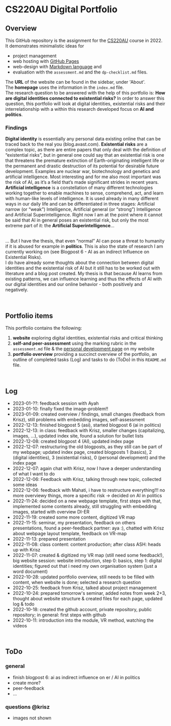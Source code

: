# CS220AU Digital Portfolio
## Overview
This GitHub repository is the assignment for the [CS220AU](https://github.com/khofstadter/CS220AU) course in 2022. It demonstrates minimalistic ideas for 

- project management
- web hosting with [GitHub Pages](https://pages.github.com/) 
- web-design with [Markdown language](https://guides.github.com/features/mastering-markdown/) and
- evaluation with the `assessment.md` and the `dp-checklist.md` files. 

The **URL** of the website can be found in the sidebar, under 'About'. <br>
The **homepage** uses the information in the `index.md` file.<br>
The research question to be answered with the help of this portfolio is: **How are digital identities connected to existential risks?**
In order to answer this question, this portfolio will look at digital identities, existential risks and their interrelationship with a within this research developed focus on **AI and politics**.

### Findings
**Digital identity** is essentially any personal data existing online that can be traced back to the real you (blog.avast.com). **Existential risks** are a complex topic, as there are entire papers that only deal with the definition of “existential risks”, but in general one could say that an existential risk is one that threatens the premature extinction of Earth-originating intelligent life or the permanent and drastic destruction of its potential for desirable future development. Examples are nuclear war, biotechnology and genetics and artificial intelligence. Most interesting and for me also most important was the risk of AI, as it’s a field that’s made significant strides in recent years. **Artificial intelligence** is a constellation of many different technologies working together to enable machines to sense, comprehend, act, and learn with human-like levels of intelligence. It is used already in many different ways in our daily life and can be differentiated in three stages: Artificial narrow (or “weak”) Intelligence, Artificial general (or “strong”) Intelligence and Artificial Superintelligence. Right now I am at the point where it cannot be said that AI in general poses an existential risk, but only the most extreme part of it: the **Artificial Superintelligence**… <br><br>

… But I have the thesis, that even “normal” AI can pose a threat to humanity if it is abused for example in **politics**. This is also the state of research I am currently working on (see Blogpost 6 - AI as an indirect Influence on Existential Risks).<br>
I do have already some thoughts about the connection between digital identities and the existential risk of AI but it still has to be worked out with literature and a blog post created. My thesis is that because AI learns from existing patterns, we can influence learning and thus the effects of AI with our digital identities and our online behavior - both positively and negatively.

<br>

## Portfolio items
This portfolio contains the following:

1. **website** exploring digital identities, existential risks and critical thinking
2. **self-and peer-assessment** using the marking rubric in the `assessment.md` file & the [personal development page](https://2200082.github.io/CS220AU-DP-2022/pages/0_personal_development.html) on my website
3. **portfolio overview** providing a succinct overview of the portfolio, an outline of completed tasks (Log) and tasks to do (ToDo) in this `README.md` file.

<br>

## Log

- 2023-01-??: feedback session with Ayah
- 2023-01-10: finally fixed the image-problem!!
- 2023-01-09: created overview / findings, small changes (feedback from Krisz), still problems with embedding images, self-assessment
- 2022-12-13: finished blogpost 5 (asi), started blogpost 6 (ai in politics)
- 2022-12-13: in class: feedback with Krisz, smaller changes (capitalizing, images, ...), updated index site, found a solution for bullet lists
- 2022-12-08: created blogpost 4 (AI), updated index page
- 2022-12-07: restructuring the old blogposts, as they still can be part of my webpage; updated index page, created blogposts 1 (basics), 2 (digital identities), 3 (existential risks), 0 (personal development) and the index page
- 2022-12-07: again chat with Krisz, now I have a deeper understanding of what I want to do
- 2022-12-06: Feedback with Krisz, talking through new topic, collected some ideas
- 2022-12-06: feedback with Mahati, i have to restructure everything!!! no more overviewy things, more a specific risk -> decided on AI in politics
- 2022-11-24: decided on a new webpage template, first steps with that, implemented some contents already, still struggling with embedding images, started with overview DI-ER
- 2022-11-19: created some more content, digitized VR map
- 2022-11-15: seminar, my presentation, feedback on others presentations, found a peer-feedback partner: aya :), chatted with Krisz about webpage layout template, feedback on VR-map
- 2022-11-13: prepared presentation
- 2022-11-08: class content: content production; after class ASH: heads up with Krisz
- 2022-11-07: created & digitized my VR map (still need some feedback!), big website session: website introduction, step 0: basics, step 1: digital identities; figured out that i need my own organisation system (just a word document)
- 2022-10-28: updated portfolio overview, still needs to be filled with content, when website is done; selected a research question
- 2022-10-25: feedback from Krisz, talked about project management
- 2022-10-24: prepared tomorrow's seminar, added notes from week 2+3, thought about website structure & created files for each page, updated log & todo
- 2022-10-18: created the github account, private repository, public repository; in general: first steps with github
- 2022-10-11: introduction into the module, VR method, watching the videos

<br>

## ToDo

### general
- finish blogpost 6: ai as indirect influence on er / AI in politics
- create more?
- peer-feedback
- … <br>
### questions @krisz
- images not shown


